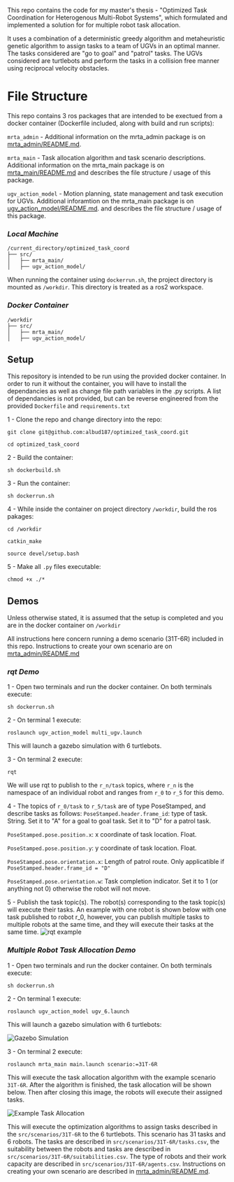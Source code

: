 This repo contains the code for my master's thesis - "Optimized Task Coordination for Heterogenous Multi-Robot Systems", which formulated and implemented a solution for for multiple robot task allocation.

It uses a combination of a deterministic greedy algorithm and metaheuristic genetic algorithm to assign tasks to a team of UGVs in an optimal manner. 
The tasks considered are "go to goal" and "patrol" tasks. The UGVs considered are turtlebots and perform the tasks in a collision free manner using reciprocal velocity obstacles.

# File Structure

This repo contains 3 ros packages that are intended to be exectued from a docker container (Dockerfile included, along with build and run scripts):

`mrta_admin` -  Additional information on the mrta_admin package is on [mrta_admin/README.md](https://github.com/albud187/optimized_task_coord/blob/main/src/mrta_admin/README.md).

`mrta_main` - Task allocation algorithm and task scenario descriptions. Additional information on the mrta_main package is on [mrta_main/README.md](https://github.com/albud187/optimized_task_coord/blob/main/src/mrta_main/README.md) and describes the file structure / usage of this package.

`ugv_action_model` - Motion planning, state management and task execution for UGVs. Additional inforamtion on the mrta_main package is on [ugv_action_model/README.md](https://github.com/albud187/optimized_task_coord/blob/main/src/ugv_action_model/README.md). and describes the file structure / usage of this package.


### _**Local Machine**_
```
/current_directory/optimized_task_coord
├── src/
│   ├── mrta_main/
│   ├── ugv_action_model/

```

When running the container using `dockerrun.sh`, the project directory is mounted as `/workdir`. This directory is treated as a ros2 workspace.
### _**Docker Container**_
```
/workdir
├── src/
│   ├── mrta_main/
│   ├── ugv_action_model/
```

## Setup

This repository is intended to be run using the provided docker container. In order to run it without the container, you will have to install the dependancies as well as change file path variables in the .py scripts. A list of dependancies is not provided, but can be reverse engineered from the provided `Dockerfile` and `requirements.txt`

1 - Clone the repo and change directory into the repo:

`git clone git@github.com:albud187/optimized_task_coord.git`

`cd optimized_task_coord`

2 - Build the container:

`sh dockerbuild.sh`

3 - Run the container:

`sh dockerrun.sh`

4 - While inside the container on project directory `/workdir`, build the ros pakages:

`cd /workdir`

`catkin_make`

`source devel/setup.bash`

5 - Make all `.py` files executable:

`chmod +x ./*`

## Demos

Unless otherwise stated, it is assumed that the setup is completed and you are in the docker container on `/workdir`

All instructions here concern running a demo scenario (31T-6R) included in this repo. Instructions to create your own scenario are on [mrta_admin/README.md](https://github.com/albud187/optimized_task_coord/blob/main/src/mrta_admin/README.md)

### _**rqt Demo**_

1 - Open two terminals and run the docker container. On both terminals execute:

`sh dockerrun.sh`

2 - On terminal 1 execute:

`roslaunch ugv_action_model multi_ugv.launch`

This will launch a gazebo simulation with 6 turtlebots.

3 - On terminal 2 execute:

`rqt`

We will use rqt to publish to the `r_n/task` topics, where `r_n` is the namespace of an individual robot and ranges from `r_0` to `r_5` for this demo.

4 - The topics of `r_0/task` to `r_5/task` are of type PoseStamped, and describe tasks as follows:
`PoseStamped.header.frame_id`: type of task. String. Set it to "A" for a goal to goal task. Set it to "D" for a patrol task.

`PoseStamped.pose.position.x`: x coordinate of task location. Float.

`PoseStamped.pose.position.y`: y coordinate of task location. Float.

`PoseStamped.pose.orientation.x`: Length of patrol route. Only applicatible if `PoseStamped.header.frame_id = "D"`

`PoseStamped.pose.orientation.w`: Task completion indicator. Set it to 1 (or anything not 0) otherwise the robot will not move.

5 - Publish the task topic(s). The robot(s) corresponding to the task topic(s) will execute their tasks.
An example with one robot is shown below with one task published to robot r_0, however, you can publish multiple tasks to multiple robots at the same time, and they will execute their tasks at the same time.
![rqt example](https://github.com/albud187/optimized_task_coord/blob/main/.repo_images/rqt_demo_example.PNG)

### _**Multiple Robot Task Allocation Demo**_

1 - Open two terminals and run the docker container. On both terminals execute:

`sh dockerrun.sh`

2 - On terminal 1 execute:

`roslaunch ugv_action_model ugv_6.launch`

This will launch a gazebo simulation with 6 turtlebots:

![Gazebo Simulation](https://github.com/albud187/optimized_task_coord/blob/main/.repo_images/gazebo_scenario.PNG)


3 - On terminal 2 execute:

`roslaunch mrta_main main.launch scenario:=31T-6R`

This will execute the task allocation algorithm with the example scenario `31T-6R`. After the algorithm is finished, the task allocation will be shown below. Then after closing this image, the robots will execute their assigned tasks.

![Example Task Allocation](https://github.com/albud187/optimized_task_coord/blob/main/.repo_images/example_task_allocation.PNG)

This will execute the optimization algorithms to assign tasks described in the `src/scenarios/31T-6R` to the 6 turtlebots. This scenario has 31 tasks and 6 robots. The tasks are described in `src/scenarios/31T-6R/tasks.csv`, the suitability between the robots and tasks are described in `src/scenarios/31T-6R/suitabilities.csv`. The type of robots and their work capacity are described in `src/scenarios/31T-6R/agents.csv`. Instructions on creating your own scenario are described in [mrta_admin/README.md](https://github.com/albud187/optimized_task_coord/blob/main/src/mrta_admin/README.md).

